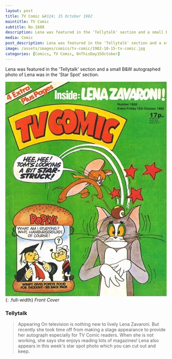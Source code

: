 ```yaml
---
layout: post
title: TV Comic &#124; 15 October 1982
maintitle: TV Comic
subtitle: No.1608
description: Lena was featured in the 'Tellytalk' section and a small B&W autographed photo of Lena was in the 'Star Spot' section.
media: Comic
post_description: Lena was featured in the 'Tellytalk' section and a small B&W autographed photo of Lena was in the 'Star Spot' section.
image: /assets/images/comics/tv-comic/1982-10-15-tv-comic.jpg
categories: [Comics, TV Comic, OnThisDay15October]
---
```


Lena was featured in the 'Tellytalk' section and a small B&W autographed photo of Lena was in the 'Star Spot' section.

![Front Cover Of TV Comic Dated 15 October 1982](/assets/images/comics/1982-10-15-tv-comic.jpg){: .full-width}
<cite>Front Cover</cite>

### Tellytalk
> Appearing On television is nothing new to lively Lena Zavaroni. But recently she took time off from making a stage appearance to provide her autograph especially for TV Comic readers. When she is not working, she says she enjoys reading lots of magazines! Lena also appears in this week's star spot photo which you can cut out and keep.

